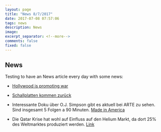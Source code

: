 ```yaml
---
layout: page
title: "News 8/7/2017"
date: 2017-07-08 07:57:06
tags: news 
description: News
image: 
excerpt_separator: <!--more-->
comments: false
fixed: false
---
```


## News

Testing to have an News article every day with some news:

* [Hollywood is promoting war](https://medium.com/insurge-intelligence/exclusive-documents-expose-direct-us-military-intelligence-influence-on-1-800-movies-and-tv-shows-36433107c307)

* [Schallplatten kommen zurück](http://www.heise.de/newsticker/meldung/Sony-will-wieder-Schallplatten-pressen-3767517.html)

* Interessante Doku über O.J. Simpson gibt es aktuell bei ARTE zu sehen. Sind insgesamt 5 Folgen a 90 Minuten. [Made in America](
http://www.arte.tv/de/videos/071429-001-A/o-j-simpson-made-in-america-1-5)

* Die Qatar Krise hat wohl auf Einfluss auf den Helium Markt, da dort 25% des Weltmarktes produziert werden. [Link](http://www.theatlantic.com/science/archive/2017/07/qatar-helium-production/532788/?single_page=true)
